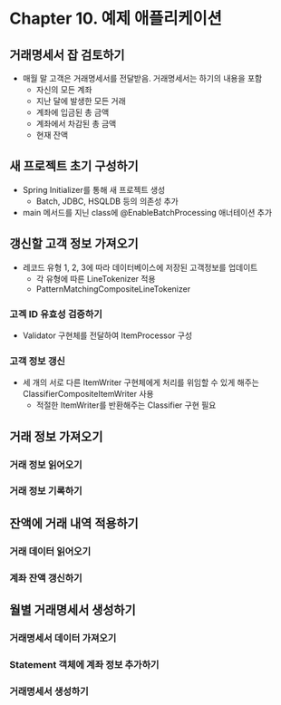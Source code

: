 # Chapter 10. 예제 애플리케이션

## 거래명세서 잡 검토하기
- 매월 말 고객은 거래명세서를 전달받음. 거래명세서는 하기의 내용을 포함
  - 자신의 모든 계좌
  - 지난 달에 발생한 모든 거래
  - 계좌에 입금된 총 금액
  - 계좌에서 차감된 총 금액
  - 현재 잔액

## 새 프로젝트 초기 구성하기
- Spring Initializer를 통해 새 프로젝트 생성
  - Batch, JDBC, HSQLDB 등의 의존성 추가
- main 메서드를 지닌 class에 @EnableBatchProcessing 애너테이션 추가

## 갱신할 고객 정보 가져오기
- 레코드 유형 1, 2, 3에 따라 데이터베이스에 저장된 고객정보를 업데이트
    - 각 유형에 따른 LineTokenizer 적용
    - PatternMatchingCompositeLineTokenizer

### 고겍 ID 유효성 검증하기
- Validator 구현체를 전달하여 ItemProcessor 구성

### 고객 정보 갱신
- 세 개의 서로 다른 ItemWriter 구현체에게 처리를 위임할 수 있게 해주는 ClassifierCompositeItemWriter 사용
  - 적절한 ItemWriter를 반환해주는 Classifier 구현 필요

## 거래 정보 가져오기
### 거래 정보 읽어오기
### 거래 정보 기록하기
## 잔액에 거래 내역 적용하기
### 거래 데이터 읽어오기
### 계좌 잔액 갱신하기
## 월별 거래명세서 생성하기
### 거래명세서 데이터 가져오기
### Statement 객체에 계좌 정보 추가하기
### 거래명세서 생성하기